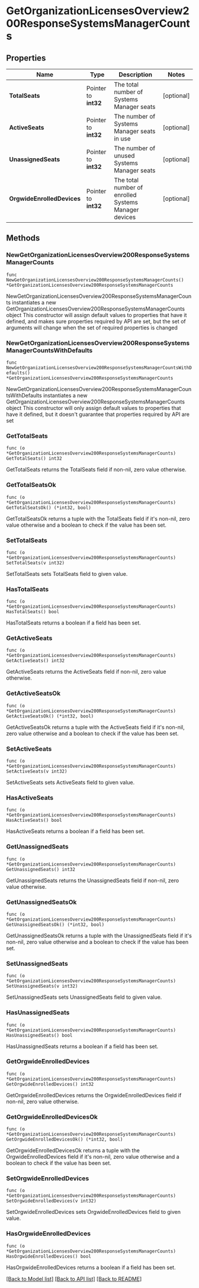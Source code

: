 # GetOrganizationLicensesOverview200ResponseSystemsManagerCounts

## Properties

Name | Type | Description | Notes
------------ | ------------- | ------------- | -------------
**TotalSeats** | Pointer to **int32** | The total number of Systems Manager seats | [optional] 
**ActiveSeats** | Pointer to **int32** | The number of Systems Manager seats in use | [optional] 
**UnassignedSeats** | Pointer to **int32** | The number of unused Systems Manager seats | [optional] 
**OrgwideEnrolledDevices** | Pointer to **int32** | The total number of enrolled Systems Manager devices | [optional] 

## Methods

### NewGetOrganizationLicensesOverview200ResponseSystemsManagerCounts

`func NewGetOrganizationLicensesOverview200ResponseSystemsManagerCounts() *GetOrganizationLicensesOverview200ResponseSystemsManagerCounts`

NewGetOrganizationLicensesOverview200ResponseSystemsManagerCounts instantiates a new GetOrganizationLicensesOverview200ResponseSystemsManagerCounts object
This constructor will assign default values to properties that have it defined,
and makes sure properties required by API are set, but the set of arguments
will change when the set of required properties is changed

### NewGetOrganizationLicensesOverview200ResponseSystemsManagerCountsWithDefaults

`func NewGetOrganizationLicensesOverview200ResponseSystemsManagerCountsWithDefaults() *GetOrganizationLicensesOverview200ResponseSystemsManagerCounts`

NewGetOrganizationLicensesOverview200ResponseSystemsManagerCountsWithDefaults instantiates a new GetOrganizationLicensesOverview200ResponseSystemsManagerCounts object
This constructor will only assign default values to properties that have it defined,
but it doesn't guarantee that properties required by API are set

### GetTotalSeats

`func (o *GetOrganizationLicensesOverview200ResponseSystemsManagerCounts) GetTotalSeats() int32`

GetTotalSeats returns the TotalSeats field if non-nil, zero value otherwise.

### GetTotalSeatsOk

`func (o *GetOrganizationLicensesOverview200ResponseSystemsManagerCounts) GetTotalSeatsOk() (*int32, bool)`

GetTotalSeatsOk returns a tuple with the TotalSeats field if it's non-nil, zero value otherwise
and a boolean to check if the value has been set.

### SetTotalSeats

`func (o *GetOrganizationLicensesOverview200ResponseSystemsManagerCounts) SetTotalSeats(v int32)`

SetTotalSeats sets TotalSeats field to given value.

### HasTotalSeats

`func (o *GetOrganizationLicensesOverview200ResponseSystemsManagerCounts) HasTotalSeats() bool`

HasTotalSeats returns a boolean if a field has been set.

### GetActiveSeats

`func (o *GetOrganizationLicensesOverview200ResponseSystemsManagerCounts) GetActiveSeats() int32`

GetActiveSeats returns the ActiveSeats field if non-nil, zero value otherwise.

### GetActiveSeatsOk

`func (o *GetOrganizationLicensesOverview200ResponseSystemsManagerCounts) GetActiveSeatsOk() (*int32, bool)`

GetActiveSeatsOk returns a tuple with the ActiveSeats field if it's non-nil, zero value otherwise
and a boolean to check if the value has been set.

### SetActiveSeats

`func (o *GetOrganizationLicensesOverview200ResponseSystemsManagerCounts) SetActiveSeats(v int32)`

SetActiveSeats sets ActiveSeats field to given value.

### HasActiveSeats

`func (o *GetOrganizationLicensesOverview200ResponseSystemsManagerCounts) HasActiveSeats() bool`

HasActiveSeats returns a boolean if a field has been set.

### GetUnassignedSeats

`func (o *GetOrganizationLicensesOverview200ResponseSystemsManagerCounts) GetUnassignedSeats() int32`

GetUnassignedSeats returns the UnassignedSeats field if non-nil, zero value otherwise.

### GetUnassignedSeatsOk

`func (o *GetOrganizationLicensesOverview200ResponseSystemsManagerCounts) GetUnassignedSeatsOk() (*int32, bool)`

GetUnassignedSeatsOk returns a tuple with the UnassignedSeats field if it's non-nil, zero value otherwise
and a boolean to check if the value has been set.

### SetUnassignedSeats

`func (o *GetOrganizationLicensesOverview200ResponseSystemsManagerCounts) SetUnassignedSeats(v int32)`

SetUnassignedSeats sets UnassignedSeats field to given value.

### HasUnassignedSeats

`func (o *GetOrganizationLicensesOverview200ResponseSystemsManagerCounts) HasUnassignedSeats() bool`

HasUnassignedSeats returns a boolean if a field has been set.

### GetOrgwideEnrolledDevices

`func (o *GetOrganizationLicensesOverview200ResponseSystemsManagerCounts) GetOrgwideEnrolledDevices() int32`

GetOrgwideEnrolledDevices returns the OrgwideEnrolledDevices field if non-nil, zero value otherwise.

### GetOrgwideEnrolledDevicesOk

`func (o *GetOrganizationLicensesOverview200ResponseSystemsManagerCounts) GetOrgwideEnrolledDevicesOk() (*int32, bool)`

GetOrgwideEnrolledDevicesOk returns a tuple with the OrgwideEnrolledDevices field if it's non-nil, zero value otherwise
and a boolean to check if the value has been set.

### SetOrgwideEnrolledDevices

`func (o *GetOrganizationLicensesOverview200ResponseSystemsManagerCounts) SetOrgwideEnrolledDevices(v int32)`

SetOrgwideEnrolledDevices sets OrgwideEnrolledDevices field to given value.

### HasOrgwideEnrolledDevices

`func (o *GetOrganizationLicensesOverview200ResponseSystemsManagerCounts) HasOrgwideEnrolledDevices() bool`

HasOrgwideEnrolledDevices returns a boolean if a field has been set.


[[Back to Model list]](../README.md#documentation-for-models) [[Back to API list]](../README.md#documentation-for-api-endpoints) [[Back to README]](../README.md)


